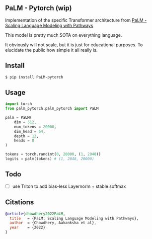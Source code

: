 ## PaLM - Pytorch (wip)

Implementation of the specific Transformer architecture from <a href="https://ai.googleblog.com/2022/04/pathways-language-model-palm-scaling-to.html">PaLM - Scaling Language Modeling with Pathways</a>

This model is pretty much SOTA on everything language.

It obviously will not scale, but it is just for educational purposes. To elucidate the public how simple it all really is.

## Install
```bash
$ pip install PaLM-pytorch
```

## Usage

```python
import torch
from palm_pytorch.palm_pytorch import PaLM

palm = PaLM(
    dim = 512,
    num_tokens = 20000,
    dim_head = 64,
    depth = 12,
    heads = 8
)

tokens = torch.randint(0, 20000, (1, 2048))
logits = palm(tokens) # (1, 2048, 20000)
```

## Todo

- [ ] use Triton to add bias-less Layernorm + stable softmax

## Citations

```bibtex
@article{chowdhery2022PaLM,
  title   = {PaLM: Scaling Language Modeling with Pathways},
  author  = {Chowdhery, Aakanksha et al},
  year    = {2022}
}
```
